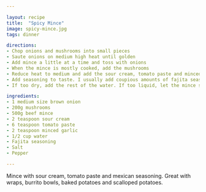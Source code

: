 ```yaml
---

layout: recipe
title:  "Spicy Mince"
image: spicy-mince.jpg
tags: dinner

directions:
- Chop onions and mushrooms into small pieces
- Saute onions on medium high heat until golden
- Add mince a little at a time and toss with onions
- When the mince is mostly cooked, add the mushrooms
- Reduce heat to medium and add the sour cream, tomato paste and minced garlic along with about half the water. Stir until well mixed.
- Add seasoning to taste. I usually add coupious amounts of fajita seasoning and only a few pinches of salt and pepper.
- If too dry, add the rest of the water. If too liquid, let the mince simmer for a while until the right consistency is reached.

ingredients:
- 1 medium size brown onion
- 200g mushrooms
- 500g beef mince
- 2 teaspoon sour cream
- 6 teaspoon tomato paste
- 2 teaspoon minced garlic
- 1/2 cup water
- Fajita seasoning
- Salt
- Pepper

---
```


Mince with sour cream, tomato paste and mexican seasoning. Great with wraps, burrito bowls, baked potatoes and scalloped potatoes. 